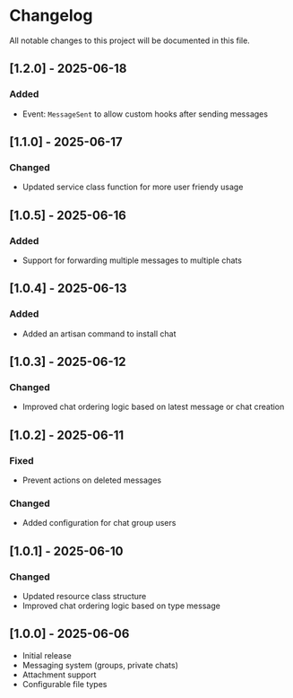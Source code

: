 # Changelog

All notable changes to this project will be documented in this file.

## [1.2.0] - 2025-06-18
### Added
- Event: `MessageSent` to allow custom hooks after sending messages

## [1.1.0] - 2025-06-17
### Changed
- Updated service class function for more user friendy usage

## [1.0.5] - 2025-06-16
### Added
- Support for forwarding multiple messages to multiple chats

## [1.0.4] - 2025-06-13
### Added
- Added an artisan command to install chat

## [1.0.3] - 2025-06-12
### Changed
- Improved chat ordering logic based on latest message or chat creation

## [1.0.2] - 2025-06-11
### Fixed
- Prevent actions on deleted messages

### Changed
- Added configuration for chat group users

## [1.0.1] - 2025-06-10
### Changed
- Updated resource class structure
- Improved chat ordering logic based on type message

## [1.0.0] - 2025-06-06
- Initial release
- Messaging system (groups, private chats)
- Attachment support
- Configurable file types
